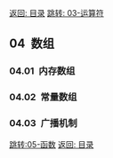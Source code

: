 [返回: 目录](00_目录.md)
[跳转: 03-运算符](03_运算符.md)

## 04&ensp;数组

### 04.01&ensp;内存数组

### 04.02&ensp;常量数组

### 04.03&ensp;广播机制

[跳转:05-函数](05_函数.md)
[返回: 目录](00_目录.md)
